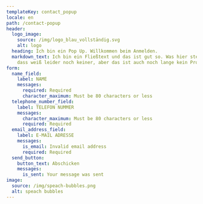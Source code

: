 ```yaml
---
templateKey: contact_popup
locale: en
path: /contact-popup
header:
  logo_image:
    source: /img/logo_blau_vollständig.svg
    alt: logo
  heading: Ich bin ein Pop Up. Willkommen beim Anmelden.
  markdown_text: Ich bin ein Fließtext und das ist gut so. Was hier stehen soll,
    dass weiß leider noch keiner, aber das ist auch noch lange kein Problem.
form:
  name_field:
    label: NAME
    messages:
      required: Required
      character_maximum: Must be 80 characters or less
  telephone_number_field:
    label: TELEFON NUMMER
    messages:
      character_maximum: Must be 80 characters or less
      required: Required
  email_address_field:
    label: E-MAIL ADRESSE
    messages:
      is_email: Invalid email address
      required: Required
  send_button:
    button_text: Abschicken
    messages:
      is_sent: Your message was sent
image:
  source: /img/speach-bubbles.png
  alt: speach bubbles
---
```

